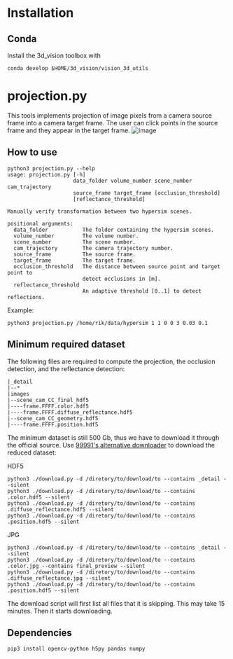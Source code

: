 # Installation
## Conda
Install the 3d_vision toolbox with
```
conda develop $HOME/3d_vision/vision_3d_utils
```

# projection.py
This tools implements projection of image pixels from a camera source frame into a camera target frame.
The user can click points in the source frame and they appear in the target frame.
![image](https://user-images.githubusercontent.com/11293852/114523636-c0208d00-9c44-11eb-8cb6-13a9bce4aa20.png)
## How to use
```
python3 projection.py --help
usage: projection.py [-h]
                     data_folder volume_number scene_number cam_trajectory
                     source_frame target_frame [occlusion_threshold]
                     [reflectance_threshold]

Manually verify transformation between two hypersim scenes.

positional arguments:
  data_folder           The folder containing the hypersim scenes.
  volume_number         The volume number.
  scene_number          The scene number.
  cam_trajectory        The camera trajectory number.
  source_frame          The source frame.
  target_frame          The target frame.
  occlusion_threshold   The distance between source point and target point to
                        detect occlusions in [m].
  reflectance_threshold
                        An adaptive threshold [0..1] to detect reflections.
```
Example:
```
python3 projection.py /home/rik/data/hypersim 1 1 0 0 3 0.03 0.1
```
## Minimum required dataset
The following files are required to compute the projection, the occlusion detection, and the reflectance detection:
```
|_detail
|--*
|images
|--scene_cam_CC_final_hdf5
|----frame.FFFF.color.hdf5
|----frame.FFFF.diffuse_reflectance.hdf5
|--scene_cam_CC_geometry.hdf5
|----frame.FFFF.position.hdf5
```

The minimum dataset is still 500 Gb, thus we have to download it through the official source.
Use [99991's alternative downloader](https://github.com/apple/ml-hypersim/tree/master/contrib/99991) to download the reduced dataset:

HDF5
```
python3 ./download.py -d /diretory/to/download/to --contains _detail --silent
python3 ./download.py -d /diretory/to/download/to --contains .color.hdf5 --silent
python3 ./download.py -d /diretory/to/download/to --contains .diffuse_reflectance.hdf5 --silent
python3 ./download.py -d /diretory/to/download/to --contains .position.hdf5 --silent
```

JPG
```
python3 ./download.py -d /diretory/to/download/to --contains _detail --silent
python3 ./download.py -d /diretory/to/download/to --contains .color.jpg --contains final_preview --silent
python3 ./download.py -d /diretory/to/download/to --contains .diffuse_reflectance.jpg --silent
python3 ./download.py -d /diretory/to/download/to --contains .position.hdf5 --silent
```

The download script will first list all files that it is skipping.
This may take 15 minutes.
Then it starts downloading.

## Dependencies
```
pip3 install opencv-python h5py pandas numpy
```
